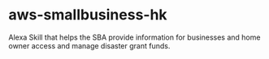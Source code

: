 # aws-smallbusiness-hk
Alexa Skill that helps the SBA provide information for businesses and home owner access and manage disaster grant funds.
